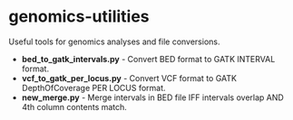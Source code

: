 # genomics-utilities
Useful tools for genomics analyses and file conversions.

* __bed_to_gatk_intervals.py__ - Convert BED format to GATK INTERVAL format.  
* __vcf_to_gatk_per_locus.py__ - Convert VCF format to GATK DepthOfCoverage PER LOCUS format.  
* __new_merge.py__ - Merge intervals in BED file IFF intervals overlap AND 4th column contents match. 
